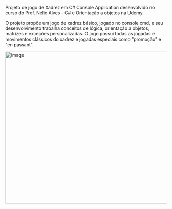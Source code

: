 Projeto de jogo de Xadrez em C# Console Application desenvolvido no curso do Prof. Nélio Alves - C# e Orientação a objetos na Udemy.

O projeto propõe um jogo de xadrez básico, jogado no console cmd, e seu desenvolvimento trabalha conceitos de lógica, orientação a objetos, matrizes e exceções personalizadas. O jogo possui todas as jogadas e movimentos clássicos do xadrez e jogadas especiais como "promoção" 
e "en passant". 

<img width="687" height="473" alt="image" src="https://github.com/user-attachments/assets/3071408f-77c8-45ab-b5fb-b27414e9185f" />
